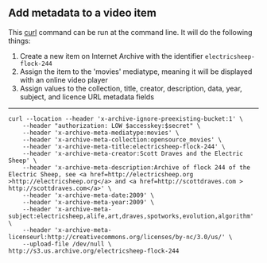 ## Add metadata to a video item

This [curl](http://curl.haxx.se/) command can be run at the command line. It will do the following things:

1. Create a new item on Internet Archive with the identifier `electricsheep-flock-244`
1. Assign the item to the 'movies' mediatype, meaning it will be displayed with an online video player
1. Assign values to the collection, title, creator, description, data, year, subject, and licence URL metadata fields

-----

    curl --location --header 'x-archive-ignore-preexisting-bucket:1' \
        --header "authorization: LOW $accesskey:$secret" \
        --header 'x-archive-meta-mediatype:movies' \
        --header 'x-archive-meta-collection:opensource_movies' \
        --header 'x-archive-meta-title:electricsheep-flock-244' \
        --header 'x-archive-meta-creator:Scott Draves and the Electric Sheep' \
        --header 'x-archive-meta-description:Archive of flock 244 of the Electric Sheep, see <a href=http://electricsheep.org >http://electricsheep.org</a> and <a href=http://scottdraves.com > http://scottdraves.com</a>' \
        --header 'x-archive-meta-date:2009' \
        --header 'x-archive-meta-year:2009' \
        --header 'x-archive-meta-subject:electricsheep,alife,art,draves,spotworks,evolution,algorithm' \
        --header 'x-archive-meta-licenseurl:http://creativecommons.org/licenses/by-nc/3.0/us/' \
        --upload-file /dev/null \
    http://s3.us.archive.org/electricsheep-flock-244
